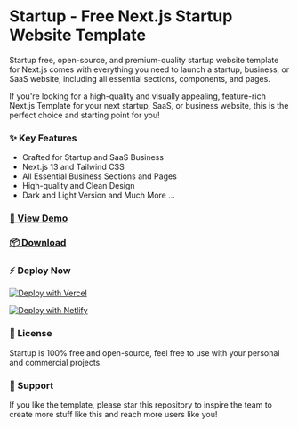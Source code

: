 # Startup - Free Next.js Startup Website Template

Startup free, open-source, and premium-quality startup website template for Next.js comes with everything you need to launch a startup, business, or SaaS website, including all essential sections, components, and pages.

If you're looking for a high-quality and visually appealing, feature-rich Next.js Template for your next startup, SaaS, or business website, this is the perfect choice and starting point for you!

### ✨ Key Features
- Crafted for Startup and SaaS Business
- Next.js 13 and Tailwind CSS
- All Essential Business Sections and Pages
- High-quality and Clean Design
- Dark and Light Version
and Much More ...

### [🚀 View Demo](https://startup.nextjstemplates.com/)

### [📦 Download](https://nextjstemplates.com/templates/startup)

### ⚡ Deploy Now

[![Deploy with Vercel](https://vercel.com/button)](https://vercel.com/new/clone?repository-url=https://github.com/Sijon20/Free-StartUP-Next.JS-Template)

[![Deploy with Netlify](https://www.netlify.com/img/deploy/button.svg)](https://app.netlify.com/start/deploy?repository=https://github.com/Sijon20/Free-StartUP-Next.JS-Template)


### 📄 License
Startup is 100% free and open-source, feel free to use with your personal and commercial projects.

### 💜 Support
If you like the template, please star this repository to inspire the team to create more stuff like this and reach more users like you!
